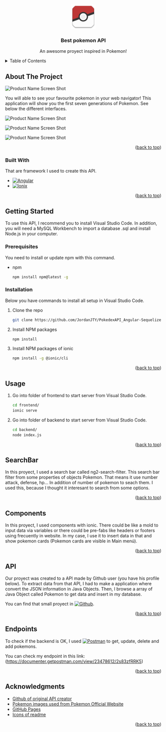 
<a name="readme-top"></a>

<!-- PROJECT LOGO -->
<br />
<div align="center">
  <a href="https://github.com/othneildrew/Best-README-Template">
    <img src="https://github.com/JordanJTY/PokedexAPI_Angular-Spring/blob/master/frontend/src/assets/icon/pokeicon.png" alt="Logo" width="80" height="80">
  </a>

  <h3 align="center">Best pokemon API</h3>

  <p align="center">
    An awesome proyect inspired in Pokemon!
  </p>
</div>


<!-- TABLE OF CONTENTS -->
<details>
  <summary>Table of Contents</summary>
  <ol>
    <li>
      <a href="#about-the-project">About The Project</a>
      <ul>
        <li><a href="#built-with">Built With</a></li>
      </ul>
    </li>
    <li>
      <a href="#getting-started">Getting Started</a>
      <ul>
        <li><a href="#prerequisites">Prerequisites</a></li>
        <li><a href="#installation">Installation</a></li>
      </ul>
    </li>
    <li><a href="#usage">Usage</a></li>
    <il><a href="#searchbar">SearchBar</a></li>
    <li><a href="#components">Components</a></li>
    <li><a href="#api">API</a></li>
    <li><a href="#endpoints">Endpoints</a></li>
    <li><a href="#acknowledgments">Acknowledgments</a></li>
  </ol>
</details>



<!-- ABOUT THE PROJECT -->
## About The Project

![Product Name Screen Shot][main-menu]

You will able to see your favourite pokemon in your web navigator! This application will show you the first seven generations of Pokemon. See below the different interfaces. 

![Product Name Screen Shot][pokemon-details]

![Product Name Screen Shot][create-pokemon]

![Product Name Screen Shot][search-pokemon]


<p align="right">(<a href="#readme-top">back to top</a>)</p>



### Built With

That are framework I used to create this API.

* [![Angular][Angular.io]][Angular-url]
* [![Ionix][Ionic.io]][Ionic-url]

<p align="right">(<a href="#readme-top">back to top</a>)</p>



<!-- GETTING STARTED -->
## Getting Started

To use this API, I recommend you to install Visual Studio Code. In addition, you will need a MySQL Workbench to import a database .sql and install Node.js in your computer.

### Prerequisites

You need to install or update npm with this command.

* npm
  ```sh
  npm install npm@latest -g
  ```

### Installation

Below you have commands to install all setup in Visual Studio Code.

1. Clone the repo
   ```sh
   git clone https://github.com/JordanJTY/PokedexAPI_Angular-Sequelize
   ```
2. Install NPM packages
   ```sh
   npm install
   ```

3. Install NPM packages of ionic
    ```sh
    npm install -g @ionic/cli
    ```

<p align="right">(<a href="#readme-top">back to top</a>)</p>



<!-- USAGE EXAMPLES -->
## Usage


1. Go into folder of frontend to start server from Visual Studio Code.
   ```sh
   cd frontend/
   ionic serve
   ```
2. Go into folder of backend to start server from Visual Studio Code.
    ```sh
   cd backend/
   node index.js
   ```


<p align="right">(<a href="#readme-top">back to top</a>)</p>


<!-- SearchBar -->
## SearchBar

In this proyect, I used a search bar called ng2-search-filter. This search bar filter from some properties of objects Pokemon. That means it use number attack, defense, hp... In addition of number of pokemon to seach them. I used this, because I thought it interesant to search from some options.


<p align="right">(<a href="#readme-top">back to top</a>)</p>


<!-- COMPONENTS -->
## Components

In this proyect, I used components with ionic. There could be like a mold to input data via variables or there could be pre-fabs like headers or footers using frecuently in website. In my case, I use it to insert data in that and show pokemon cards (Pokemon cards are visible in Main menú).


<p align="right">(<a href="#readme-top">back to top</a>)</p>


<!-- external API -->
## API

Our proyect was created to a API made by Github user (you have his profile below). To extract data from that API, I had to make a application where convert the JSON information in Java Objects. Then, I browse a array of Java Object called Pokemon to get data and insert in my database.

You can find that small proyect in [![Github][GIthub.io]][Github-url].


<p align="right">(<a href="#readme-top">back to top</a>)</p>


<!-- ENDPOINTS -->
## Endpoints 

To check if the backend is OK, I used  [![Postman][Postman.io]][Postman-url]  to get, update, delete and add pokemons.

You can check my endpoint in this link: (https://documenter.getpostman.com/view/23478612/2s83zfRRK5)



<p align="right">(<a href="#readme-top">back to top</a>)</p>


<!-- ACKNOWLEDGMENTS -->
## Acknowledgments

* [Github of original API creator](https://github.com/fanzeyi/pokemon.json)
* [Pokemon images used from Pokemon Official Website](https://www.pokemon.com/es/)
* [GitHub Pages](https://github.com/JordanJTY)
* [Icons of readme](https://shields.io)

<p align="right">(<a href="#readme-top">back to top</a>)</p>



<!-- MARKDOWN LINKS & IMAGES -->
<!-- https://www.markdownguide.org/basic-syntax/#reference-style-links -->
[insert-pokemon]: https://github.com/JordanJTY/InsertPokemon_MySQL
[get-pokemon]: https://github.com/JordanJTY/PokedexAPI_Angular-Spring/blob/master/frontend/src/assets/images/getPokemonRequest.png
[add-pokemon-request]: https://github.com/JordanJTY/PokedexAPI_Angular-Spring/blob/master/frontend/src/assets/images/addPokemonRequest.png
[add-pokemon-added]: https://github.com/JordanJTY/PokedexAPI_Angular-Spring/blob/master/frontend/src/assets/images/addPokemonAdded.png
[update-pokemon-request]: https://github.com/JordanJTY/PokedexAPI_Angular-Spring/blob/master/frontend/src/assets/images/udpatePokemonRequest.png
[update-pokemon-updated]: https://github.com/JordanJTY/PokedexAPI_Angular-Spring/blob/master/frontend/src/assets/images/udpatePokemonUpdated.png
[delete-pokemon-request]: https://github.com/JordanJTY/PokedexAPI_Angular-Spring/blob/master/frontend/src/assets/images/deletePokemonRequest.png
[delete-pokemon-deleted]: https://github.com/JordanJTY/PokedexAPI_Angular-Spring/blob/master/frontend/src/assets/images/deletePokemonDeleted.png
[main-menu]: https://github.com/JordanJTY/PokedexAPI_Angular-Spring/blob/master/frontend/src/assets/images/mainMenu.png
[create-pokemon]: https://github.com/JordanJTY/PokedexAPI_Angular-Sequelize/blob/53a5199afe6f3557d028eb0dcd4968618a53ded1/frontend/src/assets/images/createPokemon.png
[pokemon-details]: https://github.com/JordanJTY/PokedexAPI_Angular-Spring/blob/master/frontend/src/assets/images/pokemonDetails.png
[search-pokemon]: https://github.com/JordanJTY/PokedexAPI_Angular-Spring/blob/master/frontend/src/assets/images/searchPokemon.png
[Angular.io]: https://img.shields.io/badge/Angular-DD0031?style=for-the-badge&logo=angular&logoColor=white
[Angular-url]: https://angular.io/
[Ionic.io]: https://img.shields.io/badge/IONIC-black?style=for-the-badge&logo=ionic&logoColor=blue
[Ionic-url]: https://ionicframework.com
[Postman.io]: https://img.shields.io/badge/POSTMAN-white?style=for-the-badge&logo=postman&logoColor=orange
[Postman-url]: https://www.postman.com
[Github.io]: https://img.shields.io/badge/GITHUB-white?style=for-the-badge&logo=giyhub&logoColor=black
[GIthub-url]: https://github.com/JordanJTY/InsertPokemon_MySQL